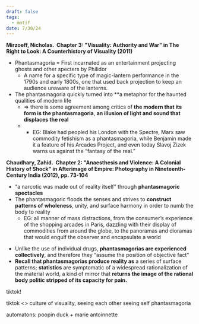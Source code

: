 ```yaml
---
draft: false
tags:
  - motif
date: 7/30/24
---
```

**Mirzoeff, Nicholas.  Chapter 3: "Visuality: Authority and War" in The Right to Look: A Counterhistory of Visuality (2011)**
* Phantasmagoria = First incarnated as an entertainment projecting ghosts and other specters by Philidor
	* A name for a specific type of magic-lantern performance in the 1790s and early 1800s, one that used back projection to keep an audience unaware of the lanterns.
* The phantasmagoria quickly turned into **a metaphor for the haunted qualities of modern life
	* => there is some agreement among critics of **the modern that its form is the phantasmagoria**, **an illusion of light and sound that displaces the real**
	* - EG: Blake had peopled his London with the Spectre, Marx saw commodity fetishism as a phantasmagoria, while Benjamin made it a feature of his Arcades Project, and even today Slavoj Zizek warns us against the “fantasy of the real.”

**Chaudhary, Zahid.  Chapter 2: "Anaesthesis and Violence: A Colonial History of Shock" in Afterimage of Empire: Photography in Nineteenth-Century India (2012), pp. 73-104**
* “a narcotic was made out of reality itself” through **phantasmagoric spectacles**
* The phantasmagoric floods the senses and strives to **construct patterns of** **wholeness**, unity, and surface harmony in order to numb the body to reality 
	* EG: all manner of mass distractions, from the consumer’s experience of the shopping arcades in Paris, dazzling with their display of commodities from around the globe, to the panoramas and dioramas that would engulf the observer and encapsulate a world 
- Unlike the use of individual drugs, **phantasmagorias are experienced collectively**, and therefore they “assume the position of objective fact"
- **Recall that phantasmagorias produce reality as** a series of surface patterns; **statistics** are symptomatic of a widespread rationalization of the material world, a kind of mirror that **returns the image of the rational body politic stripped of its capacity for pain.**


tiktok!

tiktok <> culture of visuality, seeing each other seeing self
phantasmagoria

automatons: poopin duck + marie antoinnette